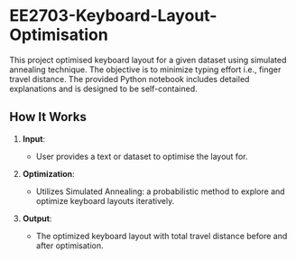 # EE2703-Keyboard-Layout-Optimisation

This project optimised keyboard layout for a given dataset using simulated annealing technique. The objective is to minimize typing effort i.e., finger travel distance. The provided Python notebook includes detailed explanations and is designed to be self-contained.

## How It Works

1. **Input**: 
   - User provides a text or dataset to optimise the layout for.

2. **Optimization**:
   - Utilizes Simulated Annealing: a probabilistic method to explore and optimize keyboard layouts iteratively.

4. **Output**:
   - The optimized keyboard layout with total travel distance before and after optimisation.




